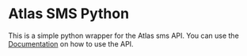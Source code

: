 # Atlas SMS Python 

This is a simple python wrapper for the Atlas sms API. You can use the 
[Documentation](https://sms.atlas.money/docs)
on how to use the API.